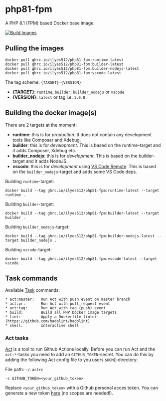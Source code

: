 # php81-fpm

A PHP 8.1 (FPM) based Docker base image.

[![Build Images](https://github.com/Ilyes512/php81-fpm/workflows/Build%20Images/badge.svg)](https://github.com/Ilyes512/php81-fpm/actions?query=workflow%3A%22Build+Images%22)

## Pulling the images

```
docker pull ghrc.io/ilyes512/php81-fpm:runtime-latest
docker pull ghrc.io/ilyes512/php81-fpm:builder-latest
docker pull ghrc.io/ilyes512/php81-fpm:builder-nodejs-latest
docker pull ghrc.io/ilyes512/php81-fpm:vscode-latest
```

The tag scheme: `{TARGET}-{VERSION}`

- **{TARGET}**: `runtime`, `builder`, `builder_nodejs` or `vscode`
- **{VERSION}**: `latest` or tag i.e. `1.0.0`

## Building the docker image(s)

There are 2 targets at the moment:

  - **runtime**: this is for *production*. It does not contain any development tools like Composer and Xdebug.
  - **builder**: this is for *development*. This is based on the runtime-target and it adds Composer, Xdebug etc.
  - **builder_nodejs**: this is for *development*. This is based on the builder-target and it adds NodeJS.
  - **vscode**: this is for *development* using
  [VS Code Remote](https://code.visualstudio.com/docs/remote/remote-overview). This is based on the
  `builder_nodejs`-target and adds some VS Code deps.

Building `runtime`-target:

```
docker build --tag ghrc.io/ilyes512/php81-fpm:runtime-latest --target runtime .
```

Building `builder`-target:

```
docker build --tag ghrc.io/ilyes512/php81-fpm:builder-latest --target builder .
```

Building `builder_nodejs`-target:

```
docker build --tag ghrc.io/ilyes512/php81-fpm:builder-nodejs-latest --target builder_nodejs .
```

Building `vscode`-target:

```
docker build --tag ghrc.io/ilyes512/php81-fpm:vscode-latest --target vscode .
```

## Task commands

Available [Task](https://taskfile.dev/#/) commands:

```
* act:master:   Run Act with push event on master branch
* act:pr:       Run Act with pull_request event
* act:tag:      Run Act with tag (push) event
* build:        Build all PHP Docker image targets
* lint:         Apply a Dockerfile linter (https://github.com/hadolint/hadolint)
* shell:        Interactive shell
```

### Act tasks

[Act](https://github.com/nektos/act) is a tool to run Github Actions locally. Before you can run Act and the
`act:*`-tasks you need to add an `GITHUB_TOKEN`-secret. You can do this by adding the following
Act config file to you users `$HOME`-directory:

File path: `~/.actrc`
```
-s GITHUB_TOKEN=<your_github_token>
```

Replace `<your_github_token>` with a Github personal acces token. You can generate a new token
[here](https://github.com/settings/tokens/new?description=Act) (no scopes
are needed!).
